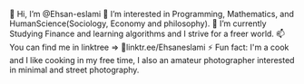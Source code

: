 👋 Hi, I’m @Ehsan-eslami
👀 I’m interested in Programming, Mathematics, and HumanScience(Sociology, Economy and philosophy).
🌱 I’m currently Studying Finance and learning algorithms and I strive for a freer world.
📫 You can find me in linktree => 🔗linktr.ee/Ehsaneslami
⚡ Fun fact: I'm a cook and I like cooking in my free time, I also an amateur photographer interested in minimal and street photography.

<!---
Ehsan-eslami/Ehsan-eslami is a ✨ special ✨ repository because its `README.md` (this file) appears on your GitHub profile.
You can click the Preview link to take a look at your changes.
--->
